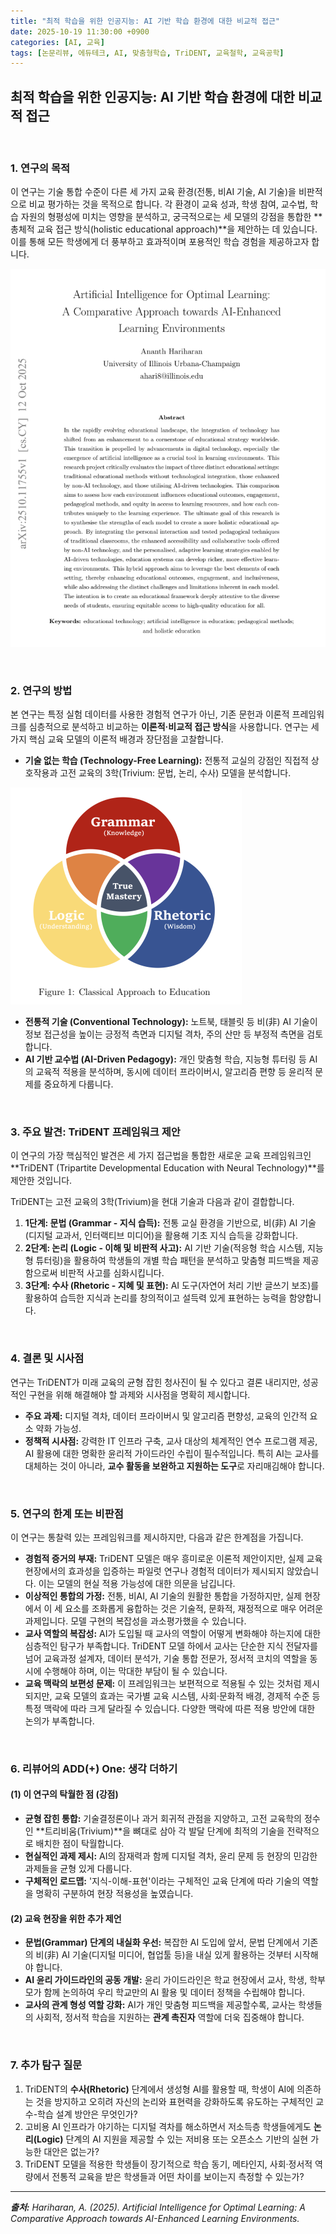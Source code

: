 ```yaml
---
title: "최적 학습을 위한 인공지능: AI 기반 학습 환경에 대한 비교적 접근"
date: 2025-10-19 11:30:00 +0900
categories: [AI, 교육]
tags: [논문리뷰, 에듀테크, AI, 맞춤형학습, TriDENT, 교육철학, 교육공학]
---
```


## 최적 학습을 위한 인공지능: AI 기반 학습 환경에 대한 비교적 접근

<br>

### 1. 연구의 목적

이 연구는 기술 통합 수준이 다른 세 가지 교육 환경(전통, 비AI 기술, AI 기술)을 비판적으로 비교 평가하는 것을 목적으로 합니다. 각 환경이 교육 성과, 학생 참여, 교수법, 학습 자원의 형평성에 미치는 영향을 분석하고, 궁극적으로는 세 모델의 강점을 통합한 **총체적 교육 접근 방식(holistic educational approach)**을 제안하는 데 있습니다. 이를 통해 모든 학생에게 더 풍부하고 효과적이며 포용적인 학습 경험을 제공하고자 합니다.

![이미지](/assets/optimal-learning-1.png)

<br>

### 2. 연구의 방법

본 연구는 특정 실험 데이터를 사용한 경험적 연구가 아닌, 기존 문헌과 이론적 프레임워크를 심층적으로 분석하고 비교하는 **이론적·비교적 접근 방식**을 사용합니다. 연구는 세 가지 핵심 교육 모델의 이론적 배경과 장단점을 고찰합니다.

* **기술 없는 학습 (Technology-Free Learning):** 전통적 교실의 강점인 직접적 상호작용과 고전 교육의 3학(Trivium: 문법, 논리, 수사) 모델을 분석합니다.

![이미지](/assets/optimal-learning-2.png)
  
* **전통적 기술 (Conventional Technology):** 노트북, 태블릿 등 비(非) AI 기술이 정보 접근성을 높이는 긍정적 측면과 디지털 격차, 주의 산만 등 부정적 측면을 검토합니다.
* **AI 기반 교수법 (AI-Driven Pedagogy):** 개인 맞춤형 학습, 지능형 튜터링 등 AI의 교육적 적용을 분석하며, 동시에 데이터 프라이버시, 알고리즘 편향 등 윤리적 문제를 중요하게 다룹니다.

<br>

### 3. 주요 발견: TriDENT 프레임워크 제안

이 연구의 가장 핵심적인 발견은 세 가지 접근법을 통합한 새로운 교육 프레임워크인 **TriDENT (Tripartite Developmental Education with Neural Technology)**를 제안한 것입니다.

TriDENT는 고전 교육의 3학(Trivium)을 현대 기술과 다음과 같이 결합합니다.

1.  **1단계: 문법 (Grammar - 지식 습득):** 전통 교실 환경을 기반으로, 비(非) AI 기술(디지털 교과서, 인터랙티브 미디어)을 활용해 기초 지식 습득을 강화합니다.
2.  **2단계: 논리 (Logic - 이해 및 비판적 사고):** AI 기반 기술(적응형 학습 시스템, 지능형 튜터링)을 활용하여 학생들의 개별 학습 패턴을 분석하고 맞춤형 피드백을 제공함으로써 비판적 사고를 심화시킵니다.
3.  **3단계: 수사 (Rhetoric - 지혜 및 표현):** AI 도구(자연어 처리 기반 글쓰기 보조)를 활용하여 습득한 지식과 논리를 창의적이고 설득력 있게 표현하는 능력을 함양합니다.

<br>

### 4. 결론 및 시사점

연구는 TriDENT가 미래 교육의 균형 잡힌 청사진이 될 수 있다고 결론 내리지만, 성공적인 구현을 위해 해결해야 할 과제와 시사점을 명확히 제시합니다.

* **주요 과제:** 디지털 격차, 데이터 프라이버시 및 알고리즘 편향성, 교육의 인간적 요소 약화 가능성.
* **정책적 시사점:** 강력한 IT 인프라 구축, 교사 대상의 체계적인 연수 프로그램 제공, AI 활용에 대한 명확한 윤리적 가이드라인 수립이 필수적입니다. 특히 AI는 교사를 대체하는 것이 아니라, **교수 활동을 보완하고 지원하는 도구**로 자리매김해야 합니다.

<br>

### 5. 연구의 한계 또는 비판점

이 연구는 통찰력 있는 프레임워크를 제시하지만, 다음과 같은 한계점을 가집니다.

* **경험적 증거의 부재:** TriDENT 모델은 매우 흥미로운 이론적 제안이지만, 실제 교육 현장에서의 효과성을 입증하는 파일럿 연구나 경험적 데이터가 제시되지 않았습니다. 이는 모델의 현실 적용 가능성에 대한 의문을 남깁니다.
* **이상적인 통합의 가정:** 전통, 비AI, AI 기술의 원활한 통합을 가정하지만, 실제 현장에서 이 세 요소를 조화롭게 융합하는 것은 기술적, 문화적, 재정적으로 매우 어려운 과제입니다. 모델 구현의 복잡성을 과소평가했을 수 있습니다.
* **교사 역할의 복잡성:** AI가 도입될 때 교사의 역할이 어떻게 변화해야 하는지에 대한 심층적인 탐구가 부족합니다. TriDENT 모델 하에서 교사는 단순한 지식 전달자를 넘어 교육과정 설계자, 데이터 분석가, 기술 통합 전문가, 정서적 코치의 역할을 동시에 수행해야 하며, 이는 막대한 부담이 될 수 있습니다.
* **교육 맥락의 보편성 문제:** 이 프레임워크는 보편적으로 적용될 수 있는 것처럼 제시되지만, 교육 모델의 효과는 국가별 교육 시스템, 사회·문화적 배경, 경제적 수준 등 특정 맥락에 따라 크게 달라질 수 있습니다. 다양한 맥락에 따른 적용 방안에 대한 논의가 부족합니다.

<br>

### 6. 리뷰어의 ADD(+) One: 생각 더하기

#### (1) 이 연구의 탁월한 점 (강점)
* **균형 잡힌 통합:** 기술결정론이나 과거 회귀적 관점을 지양하고, 고전 교육학의 정수인 **트리비움(Trivium)**을 뼈대로 삼아 각 발달 단계에 최적의 기술을 전략적으로 배치한 점이 탁월합니다.
* **현실적인 과제 제시:** AI의 잠재력과 함께 디지털 격차, 윤리 문제 등 현장의 민감한 과제들을 균형 있게 다룹니다.
* **구체적인 로드맵:** '지식-이해-표현'이라는 구체적인 교육 단계에 따라 기술의 역할을 명확히 구분하여 현장 적용성을 높였습니다.

#### (2) 교육 현장을 위한 추가 제언
* **문법(Grammar) 단계의 내실화 우선:** 복잡한 AI 도입에 앞서, 문법 단계에서 기존의 비(非) AI 기술(디지털 미디어, 협업툴 등)을 내실 있게 활용하는 것부터 시작해야 합니다.
* **AI 윤리 가이드라인의 공동 개발:** 윤리 가이드라인은 학교 현장에서 교사, 학생, 학부모가 함께 논의하여 우리 학교만의 AI 활용 및 데이터 정책을 수립해야 합니다.
* **교사의 관계 형성 역할 강화:** AI가 개인 맞춤형 피드백을 제공할수록, 교사는 학생들의 사회적, 정서적 학습을 지원하는 **관계 촉진자** 역할에 더욱 집중해야 합니다.

<br>

### 7. 추가 탐구 질문

1.  TriDENT의 **수사(Rhetoric)** 단계에서 생성형 AI를 활용할 때, 학생이 AI에 의존하는 것을 방지하고 오히려 자신의 논리와 표현력을 강화하도록 유도하는 구체적인 교수-학습 설계 방안은 무엇인가?
2.  고비용 AI 인프라가 야기하는 디지털 격차를 해소하면서 저소득층 학생들에게도 **논리(Logic)** 단계의 AI 지원을 제공할 수 있는 저비용 또는 오픈소스 기반의 실현 가능한 대안은 없는가?
3.  TriDENT 모델을 적용한 학생들이 장기적으로 학습 동기, 메타인지, 사회·정서적 역량에서 전통적 교육을 받은 학생들과 어떤 차이를 보이는지 측정할 수 있는가?

---

_**출처:** Hariharan, A. (2025). Artificial Intelligence for Optimal Learning: A Comparative Approach towards AI-Enhanced Learning Environments._
